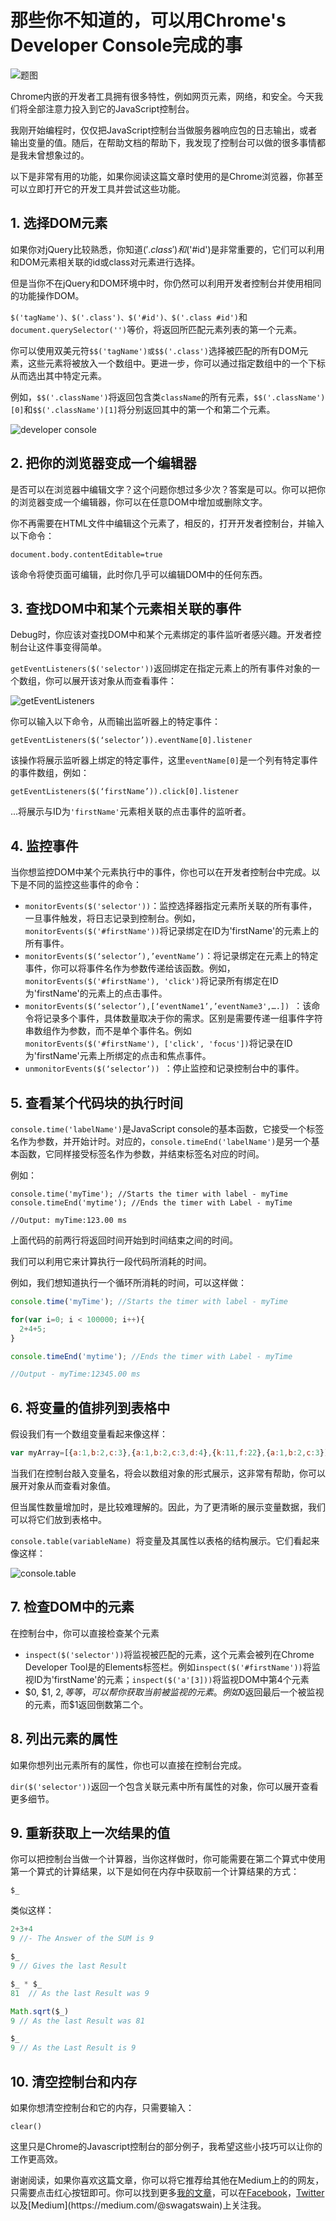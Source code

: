 # 那些你不知道的，可以用Chrome's Developer Console完成的事

![题图](http://oekyukinw.bkt.clouddn.com/titu1.jpeg)

Chrome内嵌的开发者工具拥有很多特性，例如网页元素，网络，和安全。今天我们将全部注意力投入到它的JavaScript控制台。

我刚开始编程时，仅仅把JavaScript控制台当做服务器响应包的日志输出，或者输出变量的值。随后，在帮助文档的帮助下，我发现了控制台可以做的很多事情都是我未曾想象过的。

以下是非常有用的功能，如果你阅读这篇文章时使用的是Chrome浏览器，你甚至可以立即打开它的开发工具并尝试这些功能。

## 1. 选择DOM元素

如果你对jQuery比较熟悉，你知道$('.class')和$('#id')是非常重要的，它们可以利用和DOM元素相关联的id或class对元素进行选择。

但是当你不在jQuery和DOM环境中时，你仍然可以利用开发者控制台并使用相同的功能操作DOM。

`$('tagName')、$('.class')、$('#id')、$('.class #id')`和`document.querySelector('')`等价，将返回所匹配元素列表的第一个元素。

你可以使用双美元符`$$('tagName')或$$('.class')`选择被匹配的所有DOM元素，这些元素将被放入一个数组中。更进一步，你可以通过指定数组中的一个下标从而选出其中特定元素。

例如，`$$('.className')`将返回包含类`className`的所有元素，`$$('.className')[0]`和`$$('.className')[1]`将分别返回其中的第一个和第二个元素。

![developer console](http://oekyukinw.bkt.clouddn.com/fy2.png)

## 2. 把你的浏览器变成一个编辑器

是否可以在浏览器中编辑文字？这个问题你想过多少次？答案是可以。你可以把你的浏览器变成一个编辑器，你可以在任意DOM中增加或删除文字。

你不再需要在HTML文件中编辑这个元素了，相反的，打开开发者控制台，并输入以下命令：

```
document.body.contentEditable=true
```

该命令将使页面可编辑，此时你几乎可以编辑DOM中的任何东西。

## 3. 查找DOM中和某个元素相关联的事件

Debug时，你应该对查找DOM中和某个元素绑定的事件监听者感兴趣。开发者控制台让这件事变得简单。

`getEventListeners($('selector'))`返回绑定在指定元素上的所有事件对象的一个数组，你可以展开该对象从而查看事件：

![getEventListeners](http://oekyukinw.bkt.clouddn.com/fy3.png)

你可以输入以下命令，从而输出监听器上的特定事件：

```
getEventListeners($(‘selector’)).eventName[0].listener 
```

该操作将展示监听器上绑定的特定事件，这里`eventName[0]`是一个列有特定事件的事件数组，例如：

```
getEventListeners($(‘firstName’)).click[0].listener 
```

...将展示与ID为`'firstName'`元素相关联的点击事件的监听者。

## 4. 监控事件

当你想监控DOM中某个元素执行中的事件，你也可以在开发者控制台中完成。以下是不同的监控这些事件的命令：

* `monitorEvents($('selector'))`：监控选择器指定元素所关联的所有事件，一旦事件触发，将日志记录到控制台。例如，`monitorEvents($('#firstName'))`将记录绑定在ID为'firstName'的元素上的所有事件。
* `monitorEvents($(‘selector’),’eventName’)`：将记录绑定在元素上的特定事件，你可以将事件名作为参数传递给该函数。例如，`monitorEvents($('#firstName'), 'click')`将记录所有绑定在ID为'firstName'的元素上的点击事件。
* `monitorEvents($(‘selector’),[‘eventName1’,’eventName3',….]) `：该命令将记录多个事件，具体数量取决于你的需求。区别是需要传递一组事件字符串数组作为参数，而不是单个事件名。例如`monitorEvents($('#firstName'), ['click', 'focus'])`将记录在ID为'firstName'元素上所绑定的点击和焦点事件。
* `unmonitorEvents($(‘selector’)) `：停止监控和记录控制台中的事件。

## 5. 查看某个代码块的执行时间

`console.time('labelName')`是JavaScript console的基本函数，它接受一个标签名作为参数，并开始计时。对应的，`console.timeEnd('labelName')`是另一个基本函数，它同样接受标签名作为参数，并结束标签名对应的时间。

例如：

```
console.time('myTime'); //Starts the timer with label - myTime
console.timeEnd('mytime'); //Ends the timer with Label - myTime

//Output: myTime:123.00 ms
```

上面代码的前两行将返回时间开始到时间结束之间的时间。

我们可以利用它来计算执行一段代码所消耗的时间。

例如，我们想知道执行一个循环所消耗的时间，可以这样做：

```javascript
console.time('myTime'); //Starts the timer with label - myTime

for(var i=0; i < 100000; i++){
  2+4+5;
}

console.timeEnd('mytime'); //Ends the timer with Label - myTime

//Output - myTime:12345.00 ms
```

## 6. 将变量的值排列到表格中

假设我们有一个数组变量看起来像这样：

```javascript
var myArray=[{a:1,b:2,c:3},{a:1,b:2,c:3,d:4},{k:11,f:22},{a:1,b:2,c:3}]
```

当我们在控制台敲入变量名，将会以数组对象的形式展示，这非常有帮助，你可以展开对象从而查看对象值。

但当属性数量增加时，是比较难理解的。因此，为了更清晰的展示变量数据，我们可以将它们放到表格中。

`console.table(variableName) `将变量及其属性以表格的结构展示。它们看起来像这样：

![console.table](http://oekyukinw.bkt.clouddn.com/fy4.png)

## 7. 检查DOM中的元素

在控制台中，你可以直接检查某个元素

* `inspect($('selector'))`将监视被匹配的元素，这个元素会被列在Chrome Developer Tool是的Elements标签栏。例如`inspect($('#firstName'))`将监视ID为'firstName'的元素；`inspect($('a'[3]))`将监视DOM中第4个<a>元素
* $0, $1, $2, 等等，可以帮你获取当前被监视的元素。例如$0返回最后一个被监视的元素，而$1返回倒数第二个。

## 8. 列出元素的属性

如果你想列出元素所有的属性，你也可以直接在控制台完成。

`dir($('selector'))`返回一个包含关联元素中所有属性的对象，你可以展开查看更多细节。	

## 9. 重新获取上一次结果的值

你可以把控制台当做一个计算器，当你这样做时，你可能需要在第二个算式中使用第一个算式的计算结果，以下是如何在内存中获取前一个计算结果的方式：

```javascript
$_
```

类似这样：

```javascript
2+3+4
9 //- The Answer of the SUM is 9

$_
9 // Gives the last Result

$_ * $_
81  // As the last Result was 9

Math.sqrt($_)
9 // As the last Result was 81

$_
9 // As the Last Result is 9
```

## 10. 清空控制台和内存

如果你想清空控制台和它的内存，只需要输入：

```
clear()
```



这里只是Chrome的Javascript控制台的部分例子，我希望这些小技巧可以让你的工作更高效。

谢谢阅读，如果你喜欢这篇文章，你可以将它推荐给其他在Medium上的的网友，只需要点击红心按钮即可。你可以找到更多[我的文章](http://swagatswain.in/)，可以在[Facebook](https://www.facebook.com/swagat.swain1)，[Twitter](https://twitter.com/SwagatSwain_)以及[Medium](https://medium.com/@swagatswain)上关注我。


